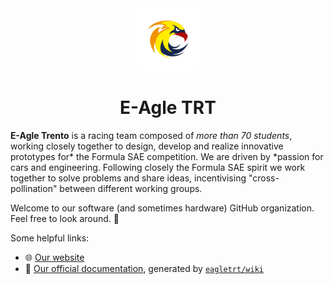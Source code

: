<div align="center">
  <img src="images/logo.png" width=100 height=100>
</div>

<div align="center">
  <h1>E-Agle TRT</h1>
</div>

**E-Agle Trento** is a racing team composed of *more than 70 students*, working
closely together to design, develop and realize innovative prototypes for* the
Formula SAE competition. We are driven by *passion for cars and engineering.
Following closely the Formula SAE spirit we work together to solve problems and
share ideas, incentivising "cross-pollination" between different working groups.

Welcome to our software (and sometimes hardware) GitHub organization. Feel free
to look around. 👋

Some helpful links:

- 🌐 [Our website](https://eagletrt.it)
- 📜 [Our official documentation](https://wiki.eagletrt.it), generated by [`eagletrt/wiki`](https://github.com/eagletrt/wiki)
